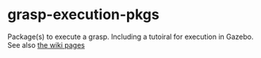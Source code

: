 # grasp-execution-pkgs

Package(s) to execute a grasp. Including a tutoiral for execution in Gazebo.
See also [the wiki pages](https://github.com/JenniferBuehler/grasp-execution-pkgs/wiki)
